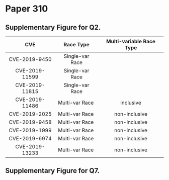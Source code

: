 # Paper 310

## Supplementary Figure for Q2. 

|CVE | Race Type | Multi-variable Race Type |
|:---:|:---:|:---:|
|CVE-2019-9450	|Single-var Race	||
|CVE-2019-11599	|Single-var Race	||
|CVE-2019-11815	|Single-var Race	||
|CVE-2019-11486	|Multi-var Race 	|inclusive|
|CVE-2019-2025	|Multi-var Race 	|non-inclusive|
|CVE-2019-9458	|Multi-var Race 	|non-inclusive|
|CVE-2019-1999	|Multi-var Race 	|non-inclusive|
|CVE-2019-6974	|Multi-var Race 	|non-inclusive|
|CVE-2019-13233	|Multi-var Race 	|non-inclusive|
## Supplementary Figure for Q7. 
